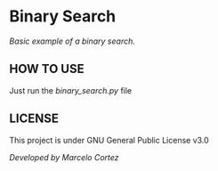 # Binary Search
*Basic example of a binary search.*

## HOW TO USE
Just run the *binary_search.py* file

## LICENSE
This project is under GNU General Public License v3.0

*Developed by Marcelo Cortez*
